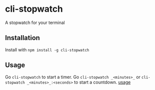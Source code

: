 cli-stopwatch
===
A stopwatch for your terminal

Installation
---
Install with `npm install -g cli-stopwatch`

Usage
---
Go `cli-stopwatch` to start a timer.
Go `cli-stopwatch _<minutes>_` or  `cli-stopwatch _<minutes>_:<seconds>` to start a countdown.
[usage](cli-stopwatch.giff)
